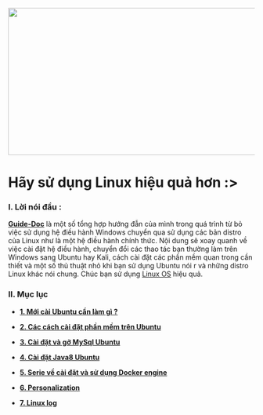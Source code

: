 

<img src="https://i.imgur.com/2VEIasN.jpg" class="center"
width = 800 height = 300 >



# Hãy sử dụng Linux hiệu quả hơn :>
### I. Lời nói đầu :
**[Guide-Doc](h)** là một số tổng hợp hướng đẫn của mình trong quá trình từ bỏ việc sử dụng hệ điều hành Windows chuyển qua sử dụng các bản distro của Linux như là một hệ điều hành chính thức. Nội dung sẽ xoay quanh  về việc cài đặt hệ điều hành, chuyển đổi các thao tác bạn thường làm trên Windows sang Ubuntu hay Kali, cách cài đặt các phần mềm quan trong cần thiết và một số thủ thuật nhỏ khi bạn sử dụng Ubuntu nói r và những distro Linux khác nói chung. Chúc bạn sử dụng [Linux OS](h) hiệu quả.
### II. Mục lục 
 - [ **1. Mới cài Ubuntu cần làm gì ?**](./Ubuntu/1.LamGiSauKhiCaiUbuntu.md)
 - [ **2. Các cách cài đặt phần mềm trên Ubuntu** ](./installSoftware/installSoftwareWays.md)
 
 - [ **3. Cài đặt và gỡ MySql Ubuntu**](./MysqlOnUbuntu/MysqlUbuntu.md)
 - [ **4. Cài đặt Java8 Ubuntu** ](./InstallJava/installJv.md)
 - [ **5. Serie về  cài đặt và sử dụng Docker engine**](./G_Docker)
 - [**6. Personalization**](./Ubuntu/personalization%20.md)
 - [ **7. Linux log** ](./Ubuntu/Log.md)
